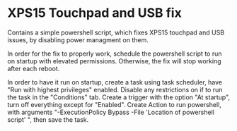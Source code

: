 # XPS15 Touchpad and USB fix
Contains a simple powershell script, which fixes XPS15 touchpad and USB issues, by disabling power managment on them.

In order for the fix to properly work, schedule the powershell script to run on startup with elevated permissions. Otherwise, the fix will stop working after each reboot.

In order to have it run on startup, create a task using task scheduler, have "Run with highest privileges" enabled. Disable any restrictions on if to run the task in the "Conditions" tab.
Create a trigger with the option "At startup", turn off everything except for "Enabled". Create Action to run powershell, with arguments "-ExecutionPolicy Bypass -File 'Location of powershell script' ", then save the task.
